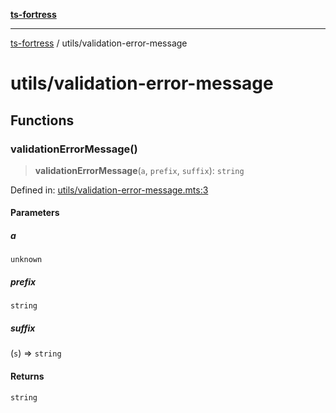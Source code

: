 [**ts-fortress**](../README.md)

---

[ts-fortress](../README.md) / utils/validation-error-message

# utils/validation-error-message

## Functions

### validationErrorMessage()

> **validationErrorMessage**(`a`, `prefix`, `suffix`): `string`

Defined in: [utils/validation-error-message.mts:3](https://github.com/noshiro-pf/ts-fortress/blob/main/src/utils/validation-error-message.mts#L3)

#### Parameters

##### a

`unknown`

##### prefix

`string`

##### suffix

(`s`) => `string`

#### Returns

`string`
